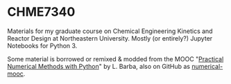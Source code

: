 # CHME7340
Materials for my graduate course on Chemical Engineering Kinetics and Reactor Design at Northeastern University.
Mostly (or entirely?) Jupyter Notebooks for Python 3.

Some material is borrowed or remixed & modded from the MOOC "[Practical Numerical Methods with Python](http://openedx.seas.gwu.edu/courses/GW/MAE6286/2014_fall)" by L. Barba, also on GitHub as [numerical-mooc](https://github.com/numerical-mooc/numerical-mooc).
